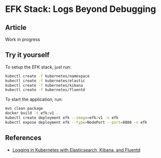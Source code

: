 # EFK Stack: Logs Beyond Debugging

## Article
Work in progress

## Try it yourself
To setup the EFK stack, just run:
```bash
kubectl create -f kubernetes/namespace
kubectl create -f kubernetes/elastic
kubectl create -f kubernetes/kibana
kubectl create -f kubernetes/fluentd
```

To start the application, run:
```bash
mvn clean package
docker build -t efk:v1 .
kubectl create deployment efk --image=efk:v1 -n efk
kubectl expose deployment efk --type=NodePort --port=8080 -n efk
```

## References
- [Logging in Kubernetes with Elasticsearch, Kibana, and Fluentd](https://mherman.org/blog/logging-in-kubernetes-with-elasticsearch-Kibana-fluentd/)